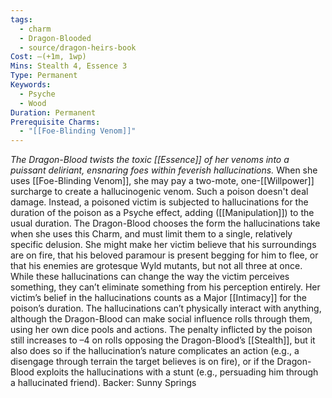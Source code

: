 ```yaml
---
tags:
  - charm
  - Dragon-Blooded
  - source/dragon-heirs-book
Cost: —(+1m, 1wp)
Mins: Stealth 4, Essence 3
Type: Permanent
Keywords:
  - Psyche
  - Wood
Duration: Permanent
Prerequisite Charms:
  - "[[Foe-Blinding Venom]]"
---
```

*The Dragon-Blood twists the toxic [[Essence]] of her venoms into a puissant deliriant, ensnaring foes within feverish hallucinations.*
When she uses [[Foe-Blinding Venom]], she may pay a two-mote, one-[[Willpower]] surcharge to create a hallucinogenic venom. Such a poison doesn't deal damage.
Instead, a poisoned victim is subjected to hallucinations for the duration of the poison as a Psyche effect, adding ([[Manipulation]]) to the usual duration.
The Dragon-Blood chooses the form the hallucinations take when she uses this Charm, and must limit them to a single, relatively specific delusion. She might make her victim believe that his surroundings are on fire, that his beloved paramour is present begging for him to flee, or that his enemies are grotesque Wyld mutants, but not all three at once. While these hallucinations can change the way the victim perceives something, they can’t eliminate something from his perception entirely. Her victim’s belief in the hallucinations counts as a Major [[Intimacy]] for the poison’s duration. The hallucinations can’t physically interact with anything, although the Dragon-Blood can make social influence rolls through them, using her own dice pools and actions.
The penalty inflicted by the poison still increases to –4 on rolls opposing the Dragon-Blood’s [[Stealth]], but it also does so if the hallucination’s nature complicates an action (e.g., a disengage through terrain the target believes is on fire), or if the Dragon-Blood exploits the hallucinations with a stunt (e.g., persuading him through a hallucinated friend).
Backer: Sunny Springs
